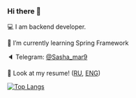 ### Hi there 👋
💻 I am backend developer.

🌱 I’m currently learning Spring Framework

🔈 Telegram: [@Sasha_mar9](https://t.me/Sasha_mar9)

🍰 Look at my resume! ([RU](https://drive.google.com/file/d/1RWljiss2c9x0OCWxumOFvLswsy2QiW4Q/view?usp=sharing), [ENG](https://drive.google.com/file/d/1TYNQNRihOs0qSDZw3ZA2heAZO-C11fP6/view?usp=sharing))


[![Top Langs](https://github-readme-stats.vercel.app/api/top-langs/?username=pichkasik)](https://github.com/anuraghazra/github-readme-stats)



<!--
**pichkasik/pichkasik** is a ✨ _special_ ✨ repository because its `README.md` (this file) appears on your GitHub profile.

Here are some ideas to get you started:

- 🔭 I’m currently working on ...
- 🌱 I’m currently learning ...
- 👯 I’m looking to collaborate on ...
- 🤔 I’m looking for help with ...
- 💬 Ask me about ...
- 📫 How to reach me: ...
- 😄 Pronouns: ...
- ⚡ Fun fact: ...
-->

